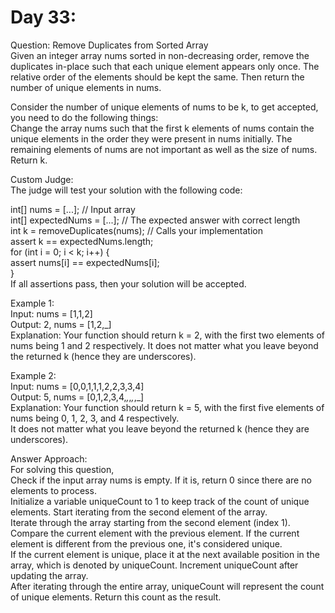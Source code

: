 # Day 33:
Question: Remove Duplicates from Sorted Array<br/>
Given an integer array nums sorted in non-decreasing order, remove the duplicates in-place such that each unique element appears only once. The relative order of the elements should be kept the same. Then return the number of unique elements in nums.<br/>

Consider the number of unique elements of nums to be k, to get accepted, you need to do the following things:<br/>
Change the array nums such that the first k elements of nums contain the unique elements in the order they were present in nums initially. The remaining elements of nums are not important as well as the size of nums.<br/>
Return k.<br/>

Custom Judge:<br/>
The judge will test your solution with the following code:<br/>

int[] nums = [...]; // Input array<br/>
int[] expectedNums = [...]; // The expected answer with correct length<br/>
int k = removeDuplicates(nums); // Calls your implementation<br/>
assert k == expectedNums.length;<br/>
for (int i = 0; i < k; i++) {<br/>
    assert nums[i] == expectedNums[i];<br/>
}<br/>
If all assertions pass, then your solution will be accepted.<br/>


Example 1:<br/>
Input: nums = [1,1,2]<br/>
Output: 2, nums = [1,2,_]<br/>
Explanation: Your function should return k = 2, with the first two elements of nums being 1 and 2 respectively.
It does not matter what you leave beyond the returned k (hence they are underscores).<br/>

Example 2:<br/>
Input: nums = [0,0,1,1,1,2,2,3,3,4]<br/>
Output: 5, nums = [0,1,2,3,4,_,_,_,_,_]<br/>
Explanation: Your function should return k = 5, with the first five elements of nums being 0, 1, 2, 3, and 4 respectively.<br/>
It does not matter what you leave beyond the returned k (hence they are underscores).<br/>


Answer Approach:<br/>
For solving this question,<br/>
Check if the input array nums is empty. If it is, return 0 since there are no elements to process.<br/>
Initialize a variable uniqueCount to 1 to keep track of the count of unique elements. Start iterating from the second element of the array.<br/>
Iterate through the array starting from the second element (index 1).<br/>
Compare the current element with the previous element. If the current element is different from the previous one, it's considered unique.<br/>
If the current element is unique, place it at the next available position in the array, which is denoted by uniqueCount. Increment uniqueCount after updating the array.<br/>
After iterating through the entire array, uniqueCount will represent the count of unique elements. Return this count as the result.<br/>